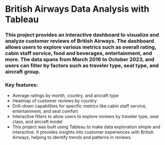 # British Airways Data Analysis with Tableau

### This project provides an interactive dashboard to visualize and analyze customer reviews of British Airways. The dashboard allows users to explore various metrics such as overall rating, cabin staff service, food and beverages, entertainment, and more. The data spans from March 2016 to October 2023, and users can filter by factors such as traveler type, seat type, and aircraft group.

### Key features:

- Average ratings by month, country, and aircraft type
- Heatmap of customer reviews by country
- Drill-down capabilities for specific metrics like cabin staff service, entertainment, and seat comfort
- Interactive filters to allow users to explore reviews by traveler type, seat class, and aircraft model
- This project was built using Tableau to make data exploration simple and interactive. It provides insights into customer experiences with British Airways, helping to identify trends and patterns in reviews.
